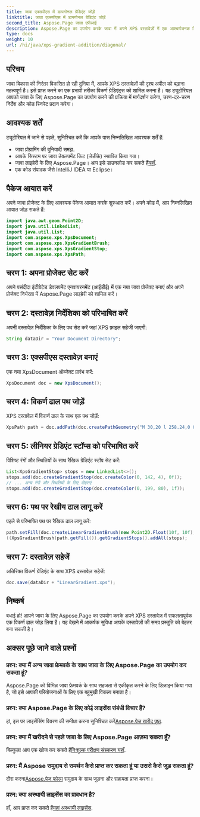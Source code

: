 ```yaml
---
title: जावा एक्सपीएस में डायगोनल ग्रेडिएंट जोड़ें
linktitle: जावा एक्सपीएस में डायगोनल ग्रेडिएंट जोड़ें
second_title: Aspose.Page जावा एपीआई
description: Aspose.Page का उपयोग करके जावा में अपने XPS दस्तावेज़ों में एक आश्चर्यजनक विकर्ण ग्रेडिएंट जोड़ने का तरीका जानें। अपनी दृश्य प्रस्तुति को सहजता से उन्नत करें।
type: docs
weight: 10
url: /hi/java/xps-gradient-addition/diagonal/
---
```

## परिचय
जावा विकास की निरंतर विकसित हो रही दुनिया में, आपके XPS दस्तावेज़ों की दृश्य अपील को बढ़ाना महत्वपूर्ण है। इसे प्राप्त करने का एक प्रभावी तरीका विकर्ण ग्रेडिएंट्स को शामिल करना है। यह ट्यूटोरियल आपको जावा के लिए Aspose.Page का उपयोग करने की प्रक्रिया में मार्गदर्शन करेगा, चरण-दर-चरण निर्देश और कोड स्निपेट प्रदान करेगा।
## आवश्यक शर्तें
ट्यूटोरियल में जाने से पहले, सुनिश्चित करें कि आपके पास निम्नलिखित आवश्यक शर्तें हैं:
- जावा प्रोग्रामिंग की बुनियादी समझ.
- आपके सिस्टम पर जावा डेवलपमेंट किट (जेडीके) स्थापित किया गया।
-  जावा लाइब्रेरी के लिए Aspose.Page। आप इसे डाउनलोड कर सकते हैं[यहाँ](https://releases.aspose.com/page/java/).
- एक कोड संपादक जैसे IntelliJ IDEA या Eclipse।
## पैकेज आयात करें
अपने जावा प्रोजेक्ट के लिए आवश्यक पैकेज आयात करके शुरुआत करें। अपने कोड में, आप निम्नलिखित आयात जोड़ सकते हैं:
```java
import java.awt.geom.Point2D;
import java.util.LinkedList;
import java.util.List;
import com.aspose.xps.XpsDocument;
import com.aspose.xps.XpsGradientBrush;
import com.aspose.xps.XpsGradientStop;
import com.aspose.xps.XpsPath;
```
## चरण 1: अपना प्रोजेक्ट सेट करें
अपने पसंदीदा इंटीग्रेटेड डेवलपमेंट एनवायरनमेंट (आईडीई) में एक नया जावा प्रोजेक्ट बनाएं और अपने प्रोजेक्ट निर्भरता में Aspose.Page लाइब्रेरी को शामिल करें।
## चरण 2: दस्तावेज़ निर्देशिका को परिभाषित करें
अपनी दस्तावेज़ निर्देशिका के लिए पथ सेट करें जहां XPS फ़ाइल सहेजी जाएगी:
```java
String dataDir = "Your Document Directory";
```
## चरण 3: एक्सपीएस दस्तावेज़ बनाएं
एक नया XpsDocument ऑब्जेक्ट प्रारंभ करें:
```java
XpsDocument doc = new XpsDocument();
```
## चरण 4: विकर्ण ढाल पथ जोड़ें
XPS दस्तावेज़ में विकर्ण ढाल के साथ एक पथ जोड़ें:
```java
XpsPath path = doc.addPath(doc.createPathGeometry("M 30,20 l 258.24,0 0,56.64 -258.24,0 Z"));
```
## चरण 5: लीनियर ग्रेडिएंट स्टॉप्स को परिभाषित करें
विशिष्ट रंगों और स्थितियों के साथ रैखिक ग्रेडिएंट स्टॉप सेट करें:
```java
List<XpsGradientStop> stops = new LinkedList<>();
stops.add(doc.createGradientStop(doc.createColor(0, 142, 4), 0f));
// ... अन्य रंगों और स्थितियों के लिए दोहराएं
stops.add(doc.createGradientStop(doc.createColor(0, 199, 80), 1f));
```
## चरण 6: पथ पर रेखीय ढाल लागू करें
पहले से परिभाषित पथ पर रैखिक ढाल लागू करें:
```java
path.setFill(doc.createLinearGradientBrush(new Point2D.Float(10f, 10f), new Point2D.Float(228f, 100f)));
((XpsGradientBrush)path.getFill()).getGradientStops().addAll(stops);
```
## चरण 7: दस्तावेज़ सहेजें
अतिरिक्त विकर्ण ग्रेडिएंट के साथ XPS दस्तावेज़ सहेजें:
```java
doc.save(dataDir + "LinearGradient.xps");
```
## निष्कर्ष
बधाई हो! आपने जावा के लिए Aspose.Page का उपयोग करके अपने XPS दस्तावेज़ में सफलतापूर्वक एक विकर्ण ढाल जोड़ लिया है। यह देखने में आकर्षक सुविधा आपके दस्तावेज़ों की समग्र प्रस्तुति को बेहतर बना सकती है।
## अक्सर पूछे जाने वाले प्रश्नों
### प्रश्न: क्या मैं अन्य जावा फ्रेमवर्क के साथ जावा के लिए Aspose.Page का उपयोग कर सकता हूं?
Aspose.Page को विभिन्न जावा फ्रेमवर्क के साथ सहजता से एकीकृत करने के लिए डिज़ाइन किया गया है, जो इसे आपकी परियोजनाओं के लिए एक बहुमुखी विकल्प बनाता है।
### प्रश्न: क्या Aspose.Page के लिए कोई लाइसेंस संबंधी विचार हैं?
 हां, इस पर लाइसेंसिंग विवरण की समीक्षा करना सुनिश्चित करें[Aspose.पेज खरीद पृष्ठ](https://purchase.aspose.com/buy).
### प्रश्न: क्या मैं खरीदने से पहले जावा के लिए Aspose.Page आज़मा सकता हूँ?
 बिल्कुल! आप एक खोज कर सकते हैं[निःशुल्क परीक्षण संस्करण यहाँ](https://releases.aspose.com/).
### प्रश्न: मैं Aspose समुदाय से समर्थन कैसे प्राप्त कर सकता हूं या उससे कैसे जुड़ सकता हूं?
 दौरा करना[Aspose.पेज फोरम](https://forum.aspose.com/c/page/39) समुदाय के साथ जुड़ना और सहायता प्राप्त करना।
### प्रश्न: क्या अस्थायी लाइसेंस का प्रावधान है?
 हाँ, आप प्राप्त कर सकते हैं[यहां अस्थायी लाइसेंस](https://purchase.aspose.com/temporary-license/).